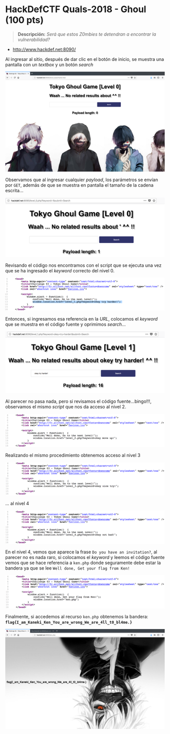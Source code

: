 # HackDefCTF Quals-2018 - Ghoul (100 pts)

> **Descripción:** *Será que estos Z0mbies te detendran a encontrar la vulnerabilidad?*

* http://www.hackdef.net:8090/

Al ingresar al sitio, después de dar clic en el botón de inicio, se muestra una pantalla con un *textbox* y un botón *search*

<p align="center">
  <img src="./img/home.png">
</p>

Observamos que al ingresar cualquier *payload*, los parámetros se envían por `GET`, además de que se muestra en pantalla el tamaño de la cadena escrita...

<p align="center">
  <img src="./img/test1.png">
</p>

Revisando el código nos encontramos con el script que se ejecuta una vez que se ha ingresado el *keyword* correcto del nivel 0.

<p align="center">
  <img src="./img/code_l0.png">
</p>

Entonces, si ingresamos esa referencia en la *URL*, colocamos el *keyword* que se muestra en el código fuente y oprimimos *search*...

<p align="center">
  <img src="./img/level2.png">
</p>

Al parecer no pasa nada, pero si revisamos el código fuente...bingo!!!, observamos el mismo *script* que nos da acceso al nivel 2. 

<p align="center">
  <img src="./img/code_l1.png">
</p>

Realizando el mismo procedimiento obtenemos acceso al nivel 3

<p align="center">
  <img src="./img/code_l2.png">
</p>

... al nivel 4

<p align="center">
  <img src="./img/code_l3.png">
</p>

En el nivel 4, vemos que aparece la frase `Do you have an invitation?`, al parecer no es nada raro, si colocamos el *keyword* y leemos el código fuente vemos que se hace referencia a `ken.php` donde seguramente debe estar la bandera ya que se lee `Well done, Get your flag from Ken!`

<p align="center">
  <img src="./img/code_l4.png">
</p>

Finalmente, si accedemos al recurso `ken.php` obtenemos la bandera: **`flag{I_am_Kaneki_Ken_You_are_wrong_We_are_4ll_t0_bl4me.}`**

<p align="center">
  <img src="./img/flag.png">
</p>

